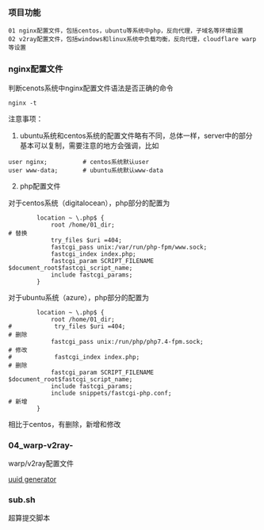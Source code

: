 ### 项目功能
```
01 nginx配置文件，包括centos，ubuntu等系统中php，反向代理，子域名等环境设置
02 v2ray配置文件，包括windows和linux系统中负载均衡，反向代理，cloudflare warp等设置
```

### nginx配置文件
判断cenots系统中nginx配置文件语法是否正确的命令
```
nginx -t
```

注意事项：   
1. ubuntu系统和centos系统的配置文件略有不同，总体一样，server中的部分基本可以复制，需要注意的地方会强调，比如    
```
user nginx;          # centos系统默认user
user www-data;       # ubuntu系统默认www-data
```

2. php配置文件  

对于centos系统（digitalocean），php部分的配置为   
```
        location ~ \.php$ {
        	root /home/01_dir;                                                                                # 替换
        	try_files $uri =404;
        	fastcgi_pass unix:/var/run/php-fpm/www.sock;
        	fastcgi_index index.php;
        	fastcgi_param SCRIPT_FILENAME $document_root$fastcgi_script_name;
        	include fastcgi_params;
        }
```

对于ubuntu系统（azure），php部分的配置为
```
        location ~ \.php$ {
            root /home/01_dir;
#            try_files $uri =404;                                                                          # 删除
            fastcgi_pass unix:/run/php/php7.4-fpm.sock;                                                    # 修改
#            fastcgi_index index.php;                                                                      # 删除
            fastcgi_param SCRIPT_FILENAME $document_root$fastcgi_script_name;
            include fastcgi_params;
            include snippets/fastcgi-php.conf;                                                             # 新增
        }
```
相比于centos，有删除，新增和修改

### 04_warp-v2ray-
warp/v2ray配置文件

[uuid generator](https://www.uuidgenerator.net/)


### sub.sh
超算提交脚本
